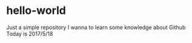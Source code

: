 # hello-world
Just a simple repository
I wanna to learn some knowledge about Github
Today is 2017/5/18
